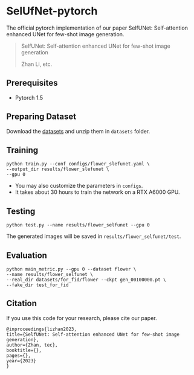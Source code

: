 # SelUfNet-pytorch

The official pytorch implementation of our paper SelfUNet: Self-attention enhanced UNet for few-shot image generation.


>  SelfUNet: Self-attention enhanced UNet for few-shot image generation
> 
> Zhan Li, etc.
> 


## Prerequisites
- Pytorch 1.5

## Preparing Dataset
Download the [datasets](https://drive.google.com/drive/folders/1nGIqXPEjyhZjIsgiP_-Rb5t6Ji8RdiCA?usp=sharing) and unzip them in `datasets` folder.

## Training
```shell
python train.py --conf configs/flower_slefunet.yaml \
--output_dir results/flower_slefunet \
--gpu 0
```

* You may also customize the parameters in `configs`.
* It takes about 30 hours to train the network on a RTX A6000 GPU.


## Testing
```shell
python test.py --name results/flower_selfunet --gpu 0
```

The generated images will be saved in `results/flower_selfunet/test`.


## Evaluation
```shell
python main_metric.py --gpu 0 --dataset flower \
--name results/flower_selfunet \
--real_dir datasets/for_fid/flower --ckpt gen_00100000.pt \
--fake_dir test_for_fid
```

## Citation
If you use this code for your research, please cite our paper.

    @inproceedings{lizhan2023,
    title={SelfUNet: Self-attention enhanced UNet for few-shot image generation},
    author={Zhan, tec},
    booktitle={},
    pages={},
    year={2023}
    }



